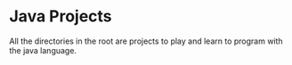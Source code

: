 # Java Projects

All the directories in the root are projects to play and learn to program with the java language.
